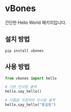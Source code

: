 # vBones

간단한 Hello World 패키지입니다.

## 설치 방법

```
pip install vbones
```

## 사용 방법

```python
from vbones import hello

# 기본 인사말 출력
hello.say_hello()

# 이름을 지정하여 인사말 출력
hello.say_hello("홍길동")
``` 
